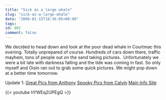 ```yaml
---
title: "Sick as a large whale"
slug: "sick-as-a-large-whale"
date: "2009-01-15T18:36:05+00:00"
tags:
id: 802
comment: false
---
```


We decided to head down and look at the poor dead whale in Courtmac this evening. Totally unprepared of course. Hundreds of cars down there, traffic mayhem, tons of people out on the sand taking pictures.  Unfortunately we were a bit late with darkness falling and the tide was coming in fast. So only myself and Oisín ran out to grab some quick pictures. We might pop down at a better time tomorrow.

Update 1:
[Great Pics from Anthony](http://www.ummera.com/wordpress/?p=205)
[Spooky Pics from Calvin](http://blog.cjwriting.com/2009/01/16/stranded-fin-whale-dies-in-courtmacsherry-west-cork/)
[Main Info Site](http://www.iwdg.ie/article.asp?id=2204)

{{< youtube hYWEq2UPEgQ >}}

